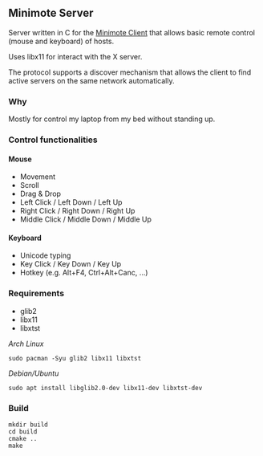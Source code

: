 ## Minimote Server

Server written in C for the [Minimote Client](https://github.com/Docheinstein/minimote-client-kotlin) that allows basic remote control (mouse and keyboard) of hosts.

Uses libx11 for interact with the X server.

The protocol supports a discover mechanism that allows the client to find active servers on the same network automatically.

### Why

Mostly for control my laptop from my bed without standing up.

### Control functionalities

#### Mouse
* Movement
* Scroll
* Drag & Drop
* Left Click / Left Down / Left Up
* Right Click / Right Down / Right Up
* Middle Click / Middle Down / Middle Up

#### Keyboard
* Unicode typing
* Key Click / Key Down / Key Up
* Hotkey (e.g. Alt+F4, Ctrl+Alt+Canc, ...)


### Requirements
* glib2
* libx11
* libxtst

*Arch Linux*
```
sudo pacman -Syu glib2 libx11 libxtst
```

*Debian/Ubuntu*
```
sudo apt install libglib2.0-dev libx11-dev libxtst-dev
```

### Build

```
mkdir build
cd build
cmake ..
make
```
